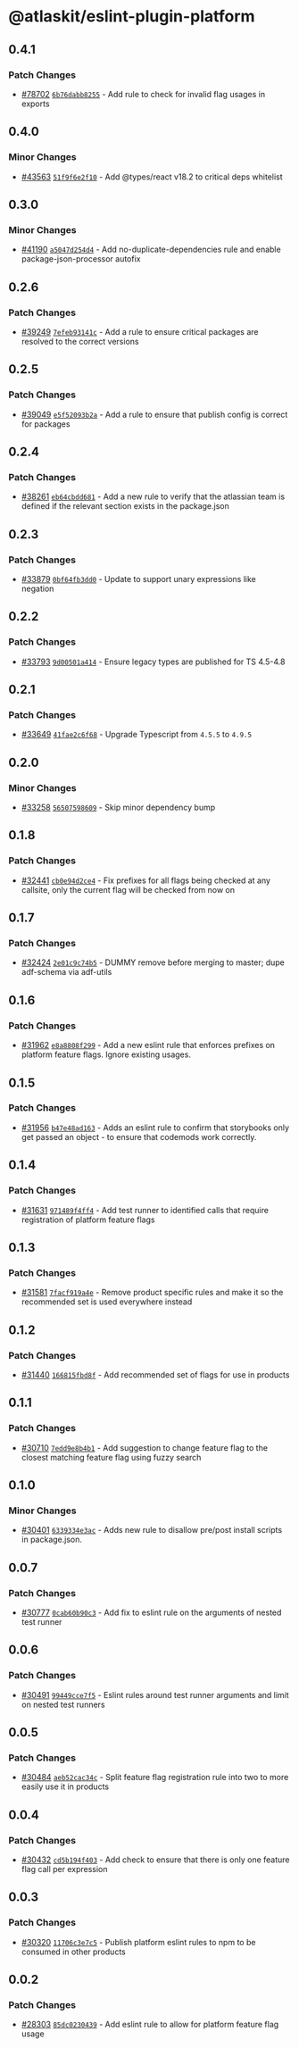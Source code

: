 # @atlaskit/eslint-plugin-platform

## 0.4.1

### Patch Changes

- [#78702](https://stash.atlassian.com/projects/CONFCLOUD/repos/confluence-frontend/pull-requests/78702) [`6b76dabb8255`](https://stash.atlassian.com/projects/CONFCLOUD/repos/confluence-frontend/commits/6b76dabb8255) - Add rule to check for invalid flag usages in exports

## 0.4.0

### Minor Changes

- [#43563](https://bitbucket.org/atlassian/atlassian-frontend/pull-requests/43563) [`51f9f6e2f10`](https://bitbucket.org/atlassian/atlassian-frontend/commits/51f9f6e2f10) - Add @types/react v18.2 to critical deps whitelist

## 0.3.0

### Minor Changes

- [#41190](https://bitbucket.org/atlassian/atlassian-frontend/pull-requests/41190) [`a5047d254d4`](https://bitbucket.org/atlassian/atlassian-frontend/commits/a5047d254d4) - Add no-duplicate-dependencies rule and enable package-json-processor autofix

## 0.2.6

### Patch Changes

- [#39249](https://bitbucket.org/atlassian/atlassian-frontend/pull-requests/39249) [`7efeb93141c`](https://bitbucket.org/atlassian/atlassian-frontend/commits/7efeb93141c) - Add a rule to ensure critical packages are resolved to the correct versions

## 0.2.5

### Patch Changes

- [#39049](https://bitbucket.org/atlassian/atlassian-frontend/pull-requests/39049) [`e5f52093b2a`](https://bitbucket.org/atlassian/atlassian-frontend/commits/e5f52093b2a) - Add a rule to ensure that publish config is correct for packages

## 0.2.4

### Patch Changes

- [#38261](https://bitbucket.org/atlassian/atlassian-frontend/pull-requests/38261) [`eb64cbdd681`](https://bitbucket.org/atlassian/atlassian-frontend/commits/eb64cbdd681) - Add a new rule to verify that the atlassian team is defined if the relevant section exists in the package.json

## 0.2.3

### Patch Changes

- [#33879](https://bitbucket.org/atlassian/atlassian-frontend/pull-requests/33879) [`0bf64fb3dd0`](https://bitbucket.org/atlassian/atlassian-frontend/commits/0bf64fb3dd0) - Update to support unary expressions like negation

## 0.2.2

### Patch Changes

- [#33793](https://bitbucket.org/atlassian/atlassian-frontend/pull-requests/33793) [`9d00501a414`](https://bitbucket.org/atlassian/atlassian-frontend/commits/9d00501a414) - Ensure legacy types are published for TS 4.5-4.8

## 0.2.1

### Patch Changes

- [#33649](https://bitbucket.org/atlassian/atlassian-frontend/pull-requests/33649) [`41fae2c6f68`](https://bitbucket.org/atlassian/atlassian-frontend/commits/41fae2c6f68) - Upgrade Typescript from `4.5.5` to `4.9.5`

## 0.2.0

### Minor Changes

- [#33258](https://bitbucket.org/atlassian/atlassian-frontend/pull-requests/33258) [`56507598609`](https://bitbucket.org/atlassian/atlassian-frontend/commits/56507598609) - Skip minor dependency bump

## 0.1.8

### Patch Changes

- [#32441](https://bitbucket.org/atlassian/atlassian-frontend/pull-requests/32441) [`cb0e94d2ce4`](https://bitbucket.org/atlassian/atlassian-frontend/commits/cb0e94d2ce4) - Fix prefixes for all flags being checked at any callsite, only the current flag will be checked from now on

## 0.1.7

### Patch Changes

- [#32424](https://bitbucket.org/atlassian/atlassian-frontend/pull-requests/32424) [`2e01c9c74b5`](https://bitbucket.org/atlassian/atlassian-frontend/commits/2e01c9c74b5) - DUMMY remove before merging to master; dupe adf-schema via adf-utils

## 0.1.6

### Patch Changes

- [#31962](https://bitbucket.org/atlassian/atlassian-frontend/pull-requests/31962) [`e8a8808f299`](https://bitbucket.org/atlassian/atlassian-frontend/commits/e8a8808f299) - Add a new eslint rule that enforces prefixes on platform feature flags. Ignore existing usages.

## 0.1.5

### Patch Changes

- [#31956](https://bitbucket.org/atlassian/atlassian-frontend/pull-requests/31956) [`b47e48ad163`](https://bitbucket.org/atlassian/atlassian-frontend/commits/b47e48ad163) - Adds an eslint rule to confirm that storybooks only get passed an object - to ensure that codemods work correctly.

## 0.1.4

### Patch Changes

- [#31631](https://bitbucket.org/atlassian/atlassian-frontend/pull-requests/31631) [`971489f4ff4`](https://bitbucket.org/atlassian/atlassian-frontend/commits/971489f4ff4) - Add test runner to identified calls that require registration of platform feature flags

## 0.1.3

### Patch Changes

- [#31581](https://bitbucket.org/atlassian/atlassian-frontend/pull-requests/31581) [`7facf919a4e`](https://bitbucket.org/atlassian/atlassian-frontend/commits/7facf919a4e) - Remove product specific rules and make it so the recommended set is used everywhere instead

## 0.1.2

### Patch Changes

- [#31440](https://bitbucket.org/atlassian/atlassian-frontend/pull-requests/31440) [`166815fbd8f`](https://bitbucket.org/atlassian/atlassian-frontend/commits/166815fbd8f) - Add recommended set of flags for use in products

## 0.1.1

### Patch Changes

- [#30710](https://bitbucket.org/atlassian/atlassian-frontend/pull-requests/30710) [`7edd9e8b4b1`](https://bitbucket.org/atlassian/atlassian-frontend/commits/7edd9e8b4b1) - Add suggestion to change feature flag to the closest matching feature flag using fuzzy search

## 0.1.0

### Minor Changes

- [#30401](https://bitbucket.org/atlassian/atlassian-frontend/pull-requests/30401) [`6339334e3ac`](https://bitbucket.org/atlassian/atlassian-frontend/commits/6339334e3ac) - Adds new rule to disallow pre/post install scripts in package.json.

## 0.0.7

### Patch Changes

- [#30777](https://bitbucket.org/atlassian/atlassian-frontend/pull-requests/30777) [`0cab60b90c3`](https://bitbucket.org/atlassian/atlassian-frontend/commits/0cab60b90c3) - Add fix to eslint rule on the arguments of nested test runner

## 0.0.6

### Patch Changes

- [#30491](https://bitbucket.org/atlassian/atlassian-frontend/pull-requests/30491) [`99449cce7f5`](https://bitbucket.org/atlassian/atlassian-frontend/commits/99449cce7f5) - Eslint rules around test runner arguments and limit on nested test runners

## 0.0.5

### Patch Changes

- [#30484](https://bitbucket.org/atlassian/atlassian-frontend/pull-requests/30484) [`aeb52cac34c`](https://bitbucket.org/atlassian/atlassian-frontend/commits/aeb52cac34c) - Split feature flag registration rule into two to more easily use it in products

## 0.0.4

### Patch Changes

- [#30432](https://bitbucket.org/atlassian/atlassian-frontend/pull-requests/30432) [`cd5b194f403`](https://bitbucket.org/atlassian/atlassian-frontend/commits/cd5b194f403) - Add check to ensure that there is only one feature flag call per expression

## 0.0.3

### Patch Changes

- [#30320](https://bitbucket.org/atlassian/atlassian-frontend/pull-requests/30320) [`11706c3e7c5`](https://bitbucket.org/atlassian/atlassian-frontend/commits/11706c3e7c5) - Publish platform eslint rules to npm to be consumed in other products

## 0.0.2

### Patch Changes

- [#28303](https://bitbucket.org/atlassian/atlassian-frontend/pull-requests/28303) [`85dc0230439`](https://bitbucket.org/atlassian/atlassian-frontend/commits/85dc0230439) - Add eslint rule to allow for platform feature flag usage
